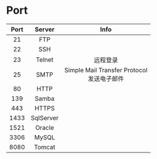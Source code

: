 # Port

| Port |  Server   |                     Info                      |
| :--: | :-------: | :-------------------------------------------: |
|  21  |    FTP    |
|  22  |    SSH    |
|  23  |  Telnet   |                   远程登录                    |
|  25  |   SMTP    | Simple Mail Transfer Protocol<br>发送电子邮件 |
|  80  |   HTTP    |
| 139  |   Samba   |
| 443  |   HTTPS   |
| 1433 | SqlServer |
| 1521 |  Oracle   |
| 3306 |   MySQL   |
| 8080 |  Tomcat   |
